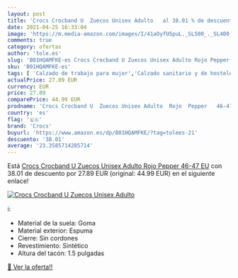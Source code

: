 ```yaml
---
layout: post
title: 'Crocs Crocband U  Zuecos Unisex Adulto   al 38.01 % de descuento'
date: 2021-04-25 16:33:04
image: 'https://m.media-amazon.com/images/I/41aOyfU5puL._SL500_._SL400_.jpg'
comments: true
category: ofertas
author: 'tole.es'
slug: 'B01HQAMFKE-es Crocs Crocband U Zuecos Unisex Adulto Rojo Pepper 46-47 EU'
sku: 'B01HQAMFKE-es'
tags: [ 'Calzado de trabajo para mujer','Calzado sanitario y de hostelería para mujer','Zapatos','Zapatos para hombre','Zapatos para mujer','Zapatos y complementos','Zuecos sanitarios y de hostelería para mujer','Zuecos y mules para hombre','crocs','zuecos', ]
actualPrice: 27.89 EUR
currency: EUR
price: 27.89
comparePrice: 44.99 EUR
prodname: 'Crocs Crocband U  Zuecos Unisex Adulto  Rojo  Pepper   46-47 EU'
country: 'es'
flag: '🇪🇸'
brand: 'Crocs'
buyurl: 'https://www.amazon.es/dp/B01HQAMFKE/?tag=tolees-21'
descuento: '38.01'
average: '23.3585714285714'
---
```


Está [Crocs Crocband U  Zuecos Unisex Adulto  Rojo  Pepper   46-47 EU](https://www.amazon.es/dp/B01HQAMFKE/?tag=tolees-21) con 38.01 de descuento por 27.89 EUR (original: 44.99 EUR) en el siguiente enlace!

[![Crocs Crocband U  Zuecos Unisex Adulto  ](https://m.media-amazon.com/images/I/41aOyfU5puL._SL500_._SL400_.jpg)](https://www.amazon.es/dp/B01HQAMFKE/?tag=tolees-21)

ℹ️:

- Material de la suela: Goma
- Material exterior: Espuma
- Cierre: Sin cordones
- Revestimiento: Sintético
- Altura del tacón: 1.5 pulgadas

[🛒 Ver la oferta!!](https://www.amazon.es/dp/B01HQAMFKE/?tag=tolees-21)
